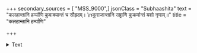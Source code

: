 +++
secondary_sources = [ "MSS_9000",]
jsonClass = "Subhaashita"
text = "कलहान्तानि हर्म्याणि कुवाक्यान्तं च सौहृदम्।  \nकुराजान्तानि राष्ट्राणि कुकर्मान्तं यशो नृणाम्॥"
title = "कलहान्तानि हर्म्याणि"

+++

<details><summary>Text</summary>

कलहान्तानि हर्म्याणि कुवाक्यान्तं च सौहृदम्।  
कुराजान्तानि राष्ट्राणि कुकर्मान्तं यशो नृणाम्॥
</details>
